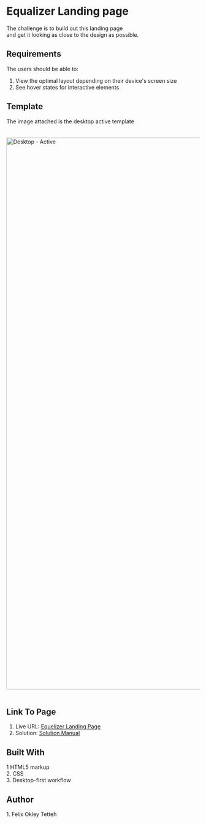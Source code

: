 <h1><PROJECT TITLE: <em>Equalizer Landing page</em></h1> 


The challenge is to build out this landing page<br> 
and get it looking as close to the design as possible.
<br>


<h2>Requirements</h2>

The users should be able to:<br>
1. View the optimal layout depending on their device's screen size<br>
2. See hover states for interactive elements<br>

<h2>Template</h2>
<figcaption>The image attached is the desktop active template </figcaption><br>
<br>
<img width="1440" alt="Desktop - Active" src="https://user-images.githubusercontent.com/103600535/170793941-13fd23e2-056c-48c5-b08c-8d3680d171ee.png">
<br>
<br>

<h2> Link To Page </h2>

  1. Live URL: <a href="https://ftokley.github.io/equalizer/"  target="_blank">Equelizer Landing Page</a><br>
  2. Solution: <a href="https://github.com/FTOkley/equalizer/" target="_blank">Solution Manual</a>
  
 <h2> Built With </h2>
 1 HTML5 markup<br>
 2. CSS <br>
 3. Desktop-first workflow

<h2> Author</h2>
1. Felix Okley Tetteh
